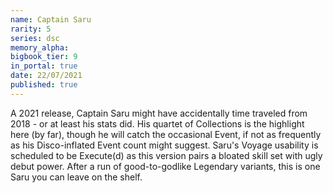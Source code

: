 ```yaml
---
name: Captain Saru
rarity: 5
series: dsc
memory_alpha:
bigbook_tier: 9
in_portal: true
date: 22/07/2021
published: true
---
```


A 2021 release, Captain Saru might have accidentally time traveled from 2018 - or at least his stats did. His quartet of Collections is the highlight here (by far), though he will catch the occasional Event, if not as frequently as his Disco-inflated Event count might suggest. Saru's Voyage usability is scheduled to be Execute(d) as this version pairs a bloated skill set with ugly debut power. After a run of good-to-godlike Legendary variants, this is one Saru you can leave on the shelf.
